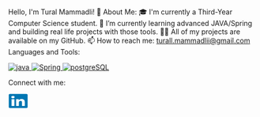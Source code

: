 Hello, I'm Tural Mammadli! 👋
About Me:
🎓 I'm currently a Third-Year Computer Science student.
🌱 I’m currently learning advanced JAVA/Spring and building real life projects with those tools. 
👨‍💻 All of my projects are available on my GitHub.
📫 How to reach me: turall.mammadlii@gmail.com
Languages and Tools:
<p align="left"> 
    <a href="https://www.java.org" target="_blank"> <img src="https://cdn.iconscout.com/icon/free/png-256/free-java-logo-icon-download-in-svg-png-gif-file-formats--wordmark-programming-language-pack-logos-icons-1174953.png?f=webp&w=256" alt="java" width="40" height="40"/> </a> 
    <a href="https://spring.io/" target="_blank"> <img src="https://cdn.azilen.com/wp-content/uploads/2023/07/spring.jpg" alt="Spring" width="40" height="40"/> </a> 
    <a href="https://www.postgresql.org/" target="_blank"> <img src="https://upload.wikimedia.org/wikipedia/commons/thumb/2/29/Postgresql_elephant.svg/1985px-Postgresql_elephant.svg.png" alt="postgreSQL" width="40" height="40"/> </a> 
</p>
Connect with me:
<p align="left">
<a href="https://www.linkedin.com/in/tural-mammadli-a52697224/" target="blank"><img align="center" src="https://raw.githubusercontent.com/devicons/devicon/master/icons/linkedin/linkedin-original.svg" alt="your-linkedin" height="30" width="40" /></a>
</p>
